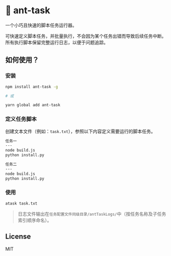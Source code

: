 # 🐜 ant-task

一个小巧且快速的脚本任务运行器。

可快速定义脚本任务，并批量执行，不会因为某个任务出错而导致后续任务中断。所有执行脚本保留完整运行日志，以便于问题追踪。

## 如何使用？

### 安装

```bash
npm install ant-task -g

# 或

yarn global add ant-task
```

### 定义任务脚本

创建文本文件（例如：`task.txt`），参照以下内容定义需要运行的脚本任务。

```txt
任务一
---
node build.js
python install.py

任务二
---
node build.js
python install.py
```

### 使用

```bash
atask task.txt
```

> 日志文件输出在`任务配置文件同级目录/antTaskLogs/`中（按任务名称及子任务索引顺序命名）。

## License

MIT
